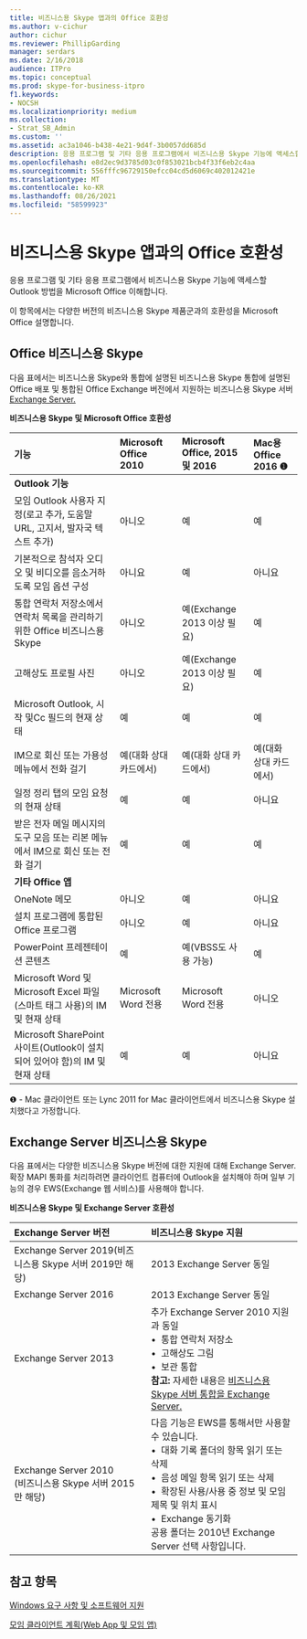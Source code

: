 ```yaml
---
title: 비즈니스용 Skype 앱과의 Office 호환성
ms.author: v-cichur
author: cichur
ms.reviewer: PhillipGarding
manager: serdars
ms.date: 2/16/2018
audience: ITPro
ms.topic: conceptual
ms.prod: skype-for-business-itpro
f1.keywords:
- NOCSH
ms.localizationpriority: medium
ms.collection:
- Strat_SB_Admin
ms.custom: ''
ms.assetid: ac3a1046-b438-4e21-9d4f-3b0057dd685d
description: 응용 프로그램 및 기타 응용 프로그램에서 비즈니스용 Skype 기능에 액세스할 Outlook 방법을 Microsoft Office 이해합니다.
ms.openlocfilehash: e8d2ec9d3785d03c0f853021bcb4f33f6eb2c4aa
ms.sourcegitcommit: 556fffc96729150efcc04cd5d6069c402012421e
ms.translationtype: MT
ms.contentlocale: ko-KR
ms.lasthandoff: 08/26/2021
ms.locfileid: "58599923"
---
```

# <a name="skype-for-business-compatibility-with-office-apps"></a>비즈니스용 Skype 앱과의 Office 호환성
 
응용 프로그램 및 기타 응용 프로그램에서 비즈니스용 Skype 기능에 액세스할 Outlook 방법을 Microsoft Office 이해합니다.
  
이 항목에서는 다양한 버전의 비즈니스용 Skype 제품군과의 호환성을 Microsoft Office 설명합니다. 
  
## <a name="office-and-skype-for-business"></a>Office 비즈니스용 Skype

다음 표에서는 비즈니스용 Skype와 통합에 설명된 비즈니스용 Skype 통합에 설명된 Office 배포 및 통합된 Office Exchange 버전에서 지원하는 비즈니스용 Skype 서버 [Exchange Server.](../../deploy/integrate-with-exchange-server/integrate-with-exchange-server.md)
  
**비즈니스용 Skype 및 Microsoft Office 호환성**

|**기능**|**Microsoft Office 2010**|**Microsoft Office, 2015 및 2016**|**Mac용 Office 2016** &#x2776; |
|:-----|:-----|:-----|:-----|
|**Outlook 기능** ||||
|모임 Outlook 사용자 지정(로고 추가, 도움말 URL, 고지서, 발자국 텍스트 추가)  |아니오  |예   |예|
|기본적으로 참석자 오디오 및 비디오를 음소거하도록 모임 옵션 구성    |아니요    |예    |아니요    |
|통합 연락처 저장소에서 연락처 목록을 관리하기 위한 Office 비즈니스용 Skype    |아니오    |예(Exchange 2013 이상 필요)    |예    |
|고해상도 프로필 사진    |아니오    |예(Exchange 2013 이상 필요)    |예    |
|Microsoft Outlook, 시작 및Cc 필드의 현재 상태    |예    |예    |예    |
|IM으로 회신 또는 가용성 메뉴에서 전화 걸기    |예(대화 상대 카드에서)    |예(대화 상대 카드에서)    |예(대화 상대 카드에서)    |
|일정 정리 탭의 모임 요청의 현재 상태    |예    |예    |아니요    |
|받은 전자 메일 메시지의 도구 모음 또는 리본 메뉴에서 IM으로 회신 또는 전화 걸기    |예    |예    |예    |
|**기타 Office 앱**   ||||
|OneNote 메모    |아니오    |예    |아니요    |
|설치 프로그램에 통합된 Office 프로그램    |아니오    |예    |아니요    |
|PowerPoint 프레젠테이션 콘텐츠    |예    |예(VBSS도 사용 가능)    |예    |
|Microsoft Word 및 Microsoft Excel 파일(스마트 태그 사용)의 IM 및 현재 상태    |Microsoft Word 전용    |Microsoft Word 전용    |아니오    |
|Microsoft SharePoint 사이트(Outlook이 설치되어 있어야 함)의 IM 및 현재 상태    |예    |예    |아니요    |
   
&#x2776; - Mac 클라이언트 또는 Lync 2011 for Mac 클라이언트에서 비즈니스용 Skype 설치했다고 가정합니다.
  
## <a name="exchange-server-and-skype-for-business"></a>Exchange Server 비즈니스용 Skype

다음 표에서는 다양한 비즈니스용 Skype 버전에 대한 지원에 대해 Exchange Server. 확장 MAPI 통화를 처리하려면 클라이언트 컴퓨터에 Outlook을 설치해야 하며 일부 기능의 경우 EWS(Exchange 웹 서비스)를 사용해야 합니다.
  
**비즈니스용 Skype 및 Exchange Server 호환성**

|**Exchange Server 버전**|**비즈니스용 Skype 지원**|
|:-----|:-----|
|Exchange Server 2019(비즈니스용 Skype 서버 2019만 해당) |2013 Exchange Server 동일    |
|Exchange Server 2016    |2013 Exchange Server 동일  <br/> |
|Exchange Server 2013  <br/> |추가 Exchange Server 2010 지원과 동일  <br/>&bull;&nbsp;&nbsp;통합 연락처 저장소  <br/>&bull;&nbsp;&nbsp;고해상도 그림  <br/>&bull;&nbsp;&nbsp;보관 통합  <br/> **참고:** 자세한 내용은 [비즈니스용 Skype 서버 통합을 Exchange Server.](../../deploy/integrate-with-exchange-server/integrate-with-exchange-server.md)  <br/> |
|Exchange Server 2010  <br/>(비즈니스용 Skype 서버 2015만 해당) |다음 기능은 EWS를 통해서만 사용할 수 있습니다.  <br/>&bull;&nbsp;&nbsp;대화 기록 폴더의 항목 읽기 또는 삭제  <br/>&bull;&nbsp;&nbsp;음성 메일 항목 읽기 또는 삭제  <br/>&bull;&nbsp;&nbsp;확장된 사용/사용 중 정보 및 모임 제목 및 위치 표시  <br/>&bull;&nbsp;&nbsp;Exchange 동기화  <br/> 공용 폴더는 2010년 Exchange Server 선택 사항입니다.  <br/> |
   
## <a name="see-also"></a>참고 항목
 
[Windows 요구 사항 및 소프트웨어 지원](windows-requirements.md)
  
[모임 클라이언트 계획(Web App 및 모임 앱)](meetings-clients.md)

